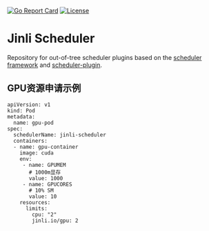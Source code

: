 [![Go Report Card](https://goreportcard.com/badge/kubernetes-sigs/scheduler-plugins)](https://goreportcard.com/report/kubernetes-sigs/scheduler-plugins) [![License](https://img.shields.io/badge/License-Apache%202.0-blue.svg)](https://github.com/kubernetes-sigs/scheduler-plugins/blob/master/LICENSE)

# Jinli Scheduler

Repository for out-of-tree scheduler plugins based on the [scheduler framework](https://kubernetes.io/docs/concepts/scheduling-eviction/scheduling-framework/) and [scheduler-plugin](https://github.com/kubernetes-sigs/scheduler-plugins.git).


## GPU资源申请示例
```
apiVersion: v1
kind: Pod
metadata:
  name: gpu-pod
spec:
  schedulerName: jinli-scheduler
  containers:
  - name: gpu-container
    image: cuda
    env:
     - name: GPUMEM
       # 1000m显存
       value: 1000
     - name: GPUCORES
       # 10% SM
       value: 10
    resources:
      limits:
        cpu: "2"
        jinli.io/gpu: 2
```
